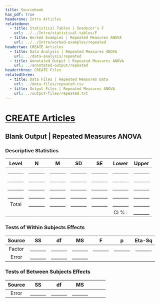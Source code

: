 ```yaml
---
title: Sourcebook
has_pdf: true
headerone: Intro Articles
relatedone:
  - title: Statistical Tables | Snedecor's F
    url: ../../Intro/statistical-tables/F
  - title: Worked Examples | Repeated Measures ANOVA
    url: ../../Intro/worked-examples/repeated
headertwo: CREATE Articles
  - title: Data Analysis | Repeated Measures ANOVA
    url: ../data-analysis/repeated
  - title: Annotated Output | Repeated Measures ANOVA
    url: ../annotated-output/repeated
headerthree: CREATE Files
relatedthree:
  - title: Data Files | Repeated Measures Data
    url: ../data-files/repeated.csv
  - title: Output Files | Repeated Measures ANOVA
    url: ../output-files/repeated.txt
---
```


# [CREATE Articles](../index.md)

## Blank Output | Repeated Measures ANOVA

### Descriptive Statistics

| Level | N | M | SD | SE | Lower | Upper |
|:---:|:---:|:---:|:---:|:---:|:---:|:---:|
| _______ | _______ | _______ | _______ | _______ | _______ | _______ |
| _______ | _______ | _______ | _______ | _______ | _______ | _______ |
| _______ | _______ | _______ | _______ | _______ | _______ | _______ |
| _______ | _______ | _______ | _______ | _______ | _______ | _______ |
| Total | _______ | _______ | _______ | _______ | _______ | _______ |
| | | | |  | CI % : | _______ |

### Tests of Within Subjects Effects

| Source | SS | df | MS | F | p | Eta-Sq |
|:---:|:---:|:---:|:---:|:---:|:---:|:---:|
| Factor | _______ | _______ | _______ | _______ | _______ | _______ |
| Error | _______ | _______ | _______ |  |  |  |

### Tests of Between Subjects Effects

| Source | SS | df | MS |  |  |  |
|:---:|:---:|:---:|:---:|:---:|:---:|:---:|
| Error | _______ | _______ | _______ |  |  |  |
